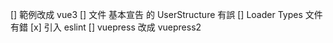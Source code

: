 [] 範例改成 vue3
[] 文件 基本宣告 的 UserStructure 有誤
[] Loader Types 文件有錯
[x] 引入 eslint
[] vuepress 改成 vuepress2